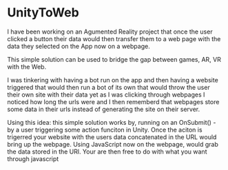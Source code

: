 # UnityToWeb
I have been working on an Agumented Reality project that once the user clicked a button their data would then transfer them to a web page with the data they selected on the App now on a webpage. 

This simple solution can be used to bridge the gap between games, AR, VR with the Web.

I was tinkering with having a bot run on the app and then having a website triggered that would then run a bot of its own that would throw the user their own site with their data yet as I was clicking through webpages I noticed how long the urls were and I then rememberd that webpages store some data in their urls instead of generating the site on their server.

Using this idea: this simple solution works by, running on an OnSubmit() - by a user triggering some action funciton in Unity. Once the aciton is trigerred your website with the users data concatenated in the URL would bring up the webpage. Using JavaScript now on the webpage, would grab the data stored in the URl. Your are then free to do with what you want through javascript
